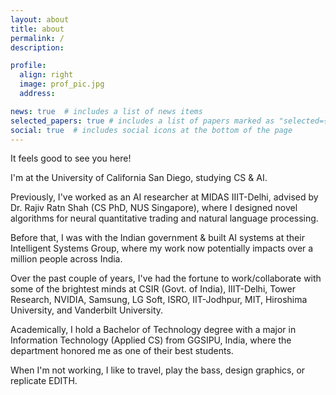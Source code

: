 ```yaml
---
layout: about
title: about
permalink: /
description: 

profile:
  align: right
  image: prof_pic.jpg
  address: 

news: true  # includes a list of news items
selected_papers: true # includes a list of papers marked as "selected={true}"
social: true  # includes social icons at the bottom of the page
---
```


It feels good to see you here!

I'm at the University of California San Diego, studying CS & AI.

Previously, I've worked as an AI researcher at MIDAS IIIT-Delhi, advised by Dr. Rajiv Ratn Shah (CS PhD, NUS Singapore), where I designed novel algorithms for neural quantitative trading and natural language processing.

Before that, I was with the Indian government & built AI systems at their Intelligent Systems Group, where my work now potentially impacts over a million people across India.

Over the past couple of years, I've had the fortune to work/collaborate with some of the brightest minds at CSIR (Govt. of India), IIIT-Delhi, Tower Research, NVIDIA, Samsung, LG Soft, ISRO, IIT-Jodhpur, MIT, Hiroshima University, and Vanderbilt University.

Academically, I hold a Bachelor of Technology degree with a major in Information Technology (Applied CS) from GGSIPU, India, where the department honored me as one of their best students.

When I'm not working, I like to travel, play the bass, design graphics, or replicate EDITH.
